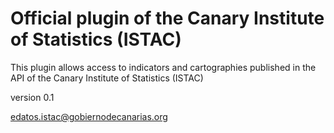 Official plugin of the Canary Institute of Statistics (ISTAC)
=============================================================

This plugin allows access to indicators and cartographies published in the API of the Canary Institute of Statistics (ISTAC)

version 0.1

edatos.istac@gobiernodecanarias.org
